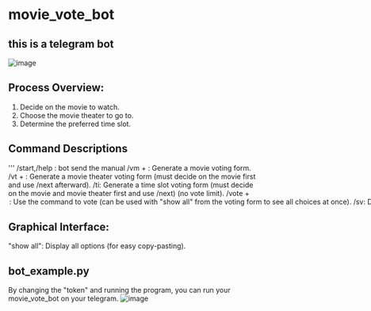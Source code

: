 # movie_vote_bot


## this is a telegram bot
![image](https://github.com/weiso131/movie_vote_bot/assets/131360912/d39e74c5-1d79-4040-a0f4-8a285f81e1d9)


## Process Overview:

1. Decide on the movie to watch. 
2. Choose the movie theater to go to.
3. Determine the preferred time slot.

## Command Descriptions
'''
/start,/help : bot send the manual
/vm + <maximum number of votes>: Generate a movie voting form.
/vt + <maximum number of votes>: Generate a movie theater voting form (must decide on the movie first and use /next afterward).
/ti: Generate a time slot voting form (must decide on the movie and movie theater first and use /next) (no vote limit).
/vote + <option name>: Use the command to vote (can be used with "show all" from the voting form to see all choices at once).
/sv: Display options with their respective vote counts.
/search: Display all options voted by the user who called the command.
/next: Proceed to the next step.
'''
## Graphical Interface:
"show all": Display all options (for easy copy-pasting).

## bot_example.py
By changing the "token" and running the program, you can run your movie_vote_bot on your telegram.
![image](https://github.com/weiso131/movie_vote_bot/assets/131360912/24f20a6f-8005-4a1b-8b58-2f6dcc7d3285)





